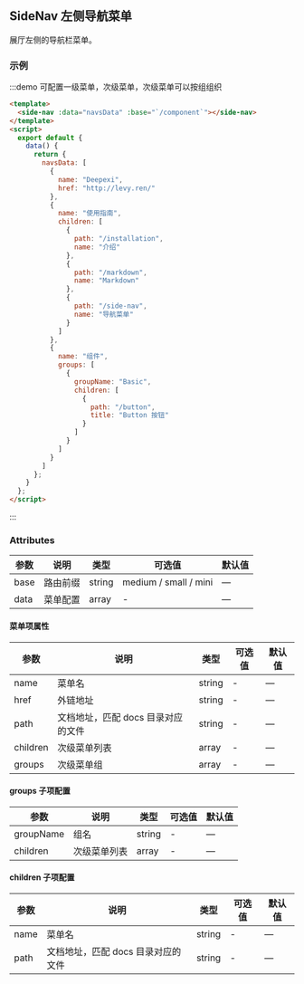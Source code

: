 ## SideNav 左侧导航菜单

展厅左侧的导航栏菜单。

### 示例

:::demo 可配置一级菜单，次级菜单，次级菜单可以按组组织

```html
<template>
  <side-nav :data="navsData" :base="`/component`"></side-nav>
</template>
<script>
  export default {
    data() {
      return {
        navsData: [
          {
            name: "Deepexi",
            href: "http://levy.ren/"
          },
          {
            name: "使用指南",
            children: [
              {
                path: "/installation",
                name: "介绍"
              },
              {
                path: "/markdown",
                name: "Markdown"
              },
              {
                path: "/side-nav",
                name: "导航菜单"
              }
            ]
          },
          {
            name: "组件",
            groups: [
              {
                groupName: "Basic",
                children: [
                  {
                    path: "/button",
                    title: "Button 按钮"
                  }
                ]
              }
            ]
          }
        ]
      };
    }
  };
</script>
```

:::

### Attributes

| 参数 | 说明     | 类型   | 可选值                | 默认值 |
| ---- | -------- | ------ | --------------------- | ------ |
| base | 路由前缀 | string | medium / small / mini | —      |
| data | 菜单配置 | array  | -                     | —      |

#### 菜单项属性

| 参数     | 说明                               | 类型   | 可选值 | 默认值 |
| -------- | ---------------------------------- | ------ | ------ | ------ |
| name     | 菜单名                             | string | -      | —      |
| href     | 外链地址                           | string | -      | —      |
| path     | 文档地址，匹配 docs 目录对应的文件 | string | -      | —      |
| children | 次级菜单列表                       | array  | -      | —      |
| groups   | 次级菜单组                         | array  | -      | —      |

#### groups 子项配置

| 参数      | 说明         | 类型   | 可选值 | 默认值 |
| --------- | ------------ | ------ | ------ | ------ |
| groupName | 组名         | string | -      | —      |
| children  | 次级菜单列表 | array  | -      | —      |

#### children 子项配置

| 参数 | 说明                               | 类型   | 可选值 | 默认值 |
| ---- | ---------------------------------- | ------ | ------ | ------ |
| name | 菜单名                             | string | -      | —      |
| path | 文档地址，匹配 docs 目录对应的文件 | string | -      | —      |

